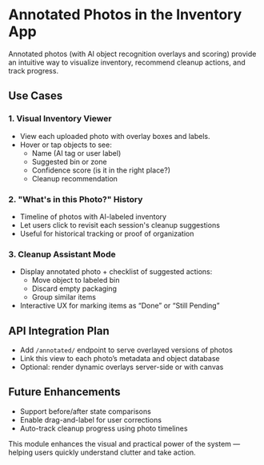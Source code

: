 # Annotated Photos in the Inventory App

Annotated photos (with AI object recognition overlays and scoring) provide an intuitive way to visualize inventory, recommend cleanup actions, and track progress.

## Use Cases

### 1. Visual Inventory Viewer
- View each uploaded photo with overlay boxes and labels.
- Hover or tap objects to see:
  - Name (AI tag or user label)
  - Suggested bin or zone
  - Confidence score (is it in the right place?)
  - Cleanup recommendation

### 2. "What's in this Photo?" History
- Timeline of photos with AI-labeled inventory
- Let users click to revisit each session's cleanup suggestions
- Useful for historical tracking or proof of organization

### 3. Cleanup Assistant Mode
- Display annotated photo + checklist of suggested actions:
  - Move object to labeled bin
  - Discard empty packaging
  - Group similar items
- Interactive UX for marking items as “Done” or “Still Pending”

## API Integration Plan

- Add `/annotated/` endpoint to serve overlayed versions of photos
- Link this view to each photo’s metadata and object database
- Optional: render dynamic overlays server-side or with canvas

## Future Enhancements
- Support before/after state comparisons
- Enable drag-and-label for user corrections
- Auto-track cleanup progress using photo timelines

This module enhances the visual and practical power of the system — helping users quickly understand clutter and take action.